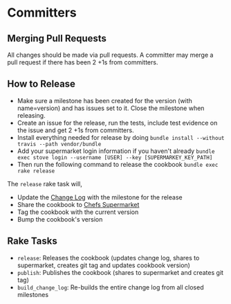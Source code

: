 Committers
==========

Merging Pull Requests
---------------------

All changes should be made via pull requests. A committer may merge a pull request if there has been 2 +1s from committers.

How to Release
--------------

 * Make sure a milestone has been created for the version (with name=version) and has issues set to it. Close the milestone when releasing.
 * Create an issue for the release, run the tests, include test evidence on the issue and get 2 +1s from committers.
 * Install everything needed for release by doing `bundle install --without travis --path vendor/bundle`
 * Add your supermarket login information if you haven't already `bundle exec stove login --username [USER] --key [SUPERMARKEY_KEY_PATH]`
 * Then run the following command to release the cookbook `bundle exec rake release`

The `release` rake task will,

 * Update the [Change Log](CHANGELOG.md) with the milestone for the release
 * Share the cookbook to [Chefs Supermarket](https://supermarket.getchef.com/dashboard)
 * Tag the cookbook with the current version
 * Bump the cookbook's version

Rake Tasks
----------

 * `release`: Releases the cookbook (updates change log, shares to supermarket, creates git tag and updates cookbook version)
 * `publish`: Publishes the cookbook (shares to supermarket and creates git tag)
 * `build_change_log`: Re-builds the entire change log from all closed milestones
